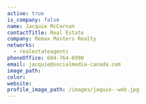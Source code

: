 ```yaml
---
active: true
is_company: false
name: Jacquie McCarnan
contactTitle: Real Estate
company: Remax Masters Realty
networks:
  - realestateagents
phoneOffice: 604-764-0990
email: jacquie@socialmedia-canada.com
image_path:
color:
website:
profile_image_path: /images/jaquie--web.jpg
---
```



